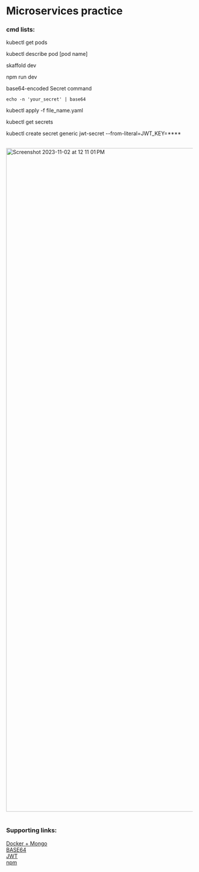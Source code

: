 # Microservices practice

<h3 align="left">cmd lists:</h3>

<p align="left">kubectl get pods</p>
<p align="left">kubectl describe pod [pod name]</p>
<p align="left">skaffold dev</p>
<p align="left">npm run dev</p>


<p align="left">base64-encoded Secret command</p>

` echo -n 'your_secret' | base64 `

<p align="left">kubectl apply -f file_name.yaml</p>
<p align="left">kubectl get secrets</p>
<p align="left">kubectl create secret generic jwt-secret --from-literal=JWT_KEY=****</p>

<br />

<div>
<img width="1785" alt="Screenshot 2023-11-02 at 12 11 01 PM" src="https://github.com/koushik80/ticketing/assets/89943976/39f56a92-2b16-40ef-96f1-017066aa2307">
</div>

<br />

<h3 align="left">Supporting links:</h3>

[Docker + Mongo](https://hub.docker.com/_/mongo) <br />
[BASE64](https://www.base64decode.org/)  <br />
[JWT](https://jwt.io/)  <br />
[npm](https://www.npmjs.com/package/node-nats-streaming) <br />

